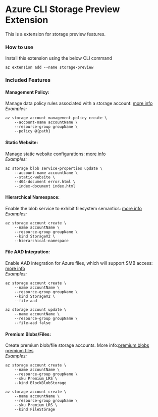 # Azure CLI Storage Preview Extension #
This is a extension for storage preview features.

### How to use ###
Install this extension using the below CLI command
```
az extension add --name storage-preview
```

### Included Features
#### Management Policy:
Manage data policy rules associated with a storage account: [more info](https://docs.microsoft.com/en-us/azure/storage/common/storage-lifecycle-managment-concepts)\
*Examples:*
```
az storage account management-policy create \
    --account-name accountName \
    --resource-group groupName \
    --policy @{path}
```

#### Static Website:
Manage static website configurations: [more info](https://docs.microsoft.com/en-us/azure/storage/blobs/storage-blob-static-website)\
*Examples:*
```
az storage blob service-properties update \
    --account-name accountName \
    --static-website \
    --404-document error.html \
    --index-document index.html
```

#### Hierarchical Namespace:
Enable the blob service to exhibit filesystem semantics: [more info](https://docs.microsoft.com/en-us/azure/storage/data-lake-storage/namespace)\
*Examples:*
```
az storage account create \
    --name accountName \
    --resource-group groupName \
    --kind StorageV2 \
    --hierarchical-namespace
```

#### File AAD Integration:
Enable AAD integration for Azure files, which will support SMB access: [more info](https://docs.microsoft.com/en-us/azure/storage/files/storage-files-active-directory-enable)\
*Examples:*
```
az storage account create \
    --name accountName \
    --resource-group groupName \
    --kind StorageV2 \
    --file-aad

az storage account update \
    --name accountName \
    --resource-group groupName \
    --file-aad false
```

#### Premium Blobs/Files:
Create premium blob/file storage accounts. More info:[premium blobs](https://azure.microsoft.com/en-us/blog/introducing-azure-premium-blob-storage-limited-public-preview/) [premium files](https://docs.microsoft.com/en-us/azure/storage/files/storage-files-introduction)\
*Examples:*
```
az storage account create \
    --name accountName \
    --resource-group groupName \
    --sku Premium_LRS \
    --kind BlockBlobStorage

az storage account create \
    --name accountName \
    --resource-group groupName \
    --sku Premium_LRS \
    --kind FileStorage
```
